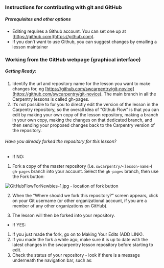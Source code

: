 ### Instructions for contributing with git and GitHub

##### Prerequisites and other options
- Editing requires a Github account. You can set one up at [https://github.com](https://github.com).
- If you don’t want to use Github, you can suggest changes by emailing a lesson maintainer

### Working from the GitHub webpage (graphical interface) 

##### Getting Ready:

1. Identify the url and repository name for the lesson you want to make changes for, eg [https://github.com/swcarpentry/git-novice](https://github.com/swcarpentry/git-novice). The main branch in all the Carpentry lessons is called gh-pages. 
2. It’s not possible to for you to directly edit the version of the lesson in the Carpentry repository, so the overall idea of “Github Flow” is that you can edit by making your own copy of the lesson repository, making a branch in your own copy, making the changes on that dedicated branch, and then sending your proposed changes back to the Carpentry version of the repository.

###### Have you already forked the repository for this lesson?

- If NO:
1. Fork a copy of the master repository (i.e. ```swcarpentry/<lesson-name>```) ```gh-pages``` branch into your account. Select the ```gh-pages``` branch, then use the Fork button:

![GitHubFlowForNewbies-1.jpg - location of fork button](https://github.com/dmgt/swc_github_flow/edit/master/GitHubFlowForNewbies-1.jpg)
    
2. When the “Where should we fork this repository?” screen appears, click on your Git username (or other organizational account, if you are a member of any other organizations on GitHub).

3. The lesson will then be forked into your repository.

- If YES: 
1. If you just made the fork, go on to Making Your Edits (ADD LINK).
2. If you made the fork a while ago, make sure it is up to date with the latest changes in the swcarpentry lesson repository before starting to edit.
3. Check the status of your repository - look if there is a message underneath the navigation bar, such as:
